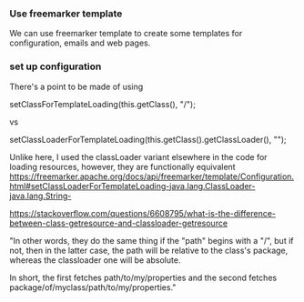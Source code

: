 ### Use freemarker template 
We can use freemarker template to create some templates for configuration, emails and web pages.


### set up configuration
There's a point to be made of using 

setClassForTemplateLoading(this.getClass(), "/"); 

vs 

setClassLoaderForTemplateLoading(this.getClass().getClassLoader(), "");

Unlike here, I used the classLoader variant elsewhere in the code for loading resources, however, they are functionally equivalent
https://freemarker.apache.org/docs/api/freemarker/template/Configuration.html#setClassLoaderForTemplateLoading-java.lang.ClassLoader-java.lang.String-

https://stackoverflow.com/questions/6608795/what-is-the-difference-between-class-getresource-and-classloader-getresource

"In other words, they do the same thing if the "path" begins with a "/", but if not, then in the latter case, the path will be relative to the class's package, whereas the classloader one will be absolute.

In short, the first fetches path/to/my/properties and the second fetches package/of/myclass/path/to/my/properties."
